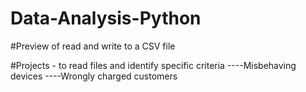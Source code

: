 # Data-Analysis-Python

#Preview of read and write to a CSV file

#Projects -  to read files and identify specific criteria
 ----Misbehaving devices
 ----Wrongly charged customers
